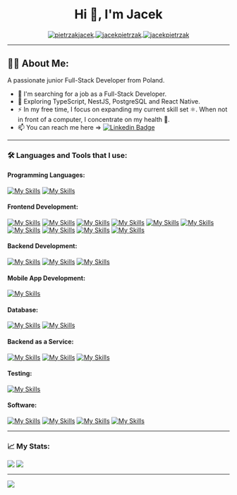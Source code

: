 <div>
<h1 align="center">Hi 👋, I'm Jacek</h1>
  <div id="badges" align="center">
    <a href="https://linkedin.com/in/pietrzakjacek" target="blank">
      <img align="center" src="https://img.shields.io/badge/LinkedIn-blue?logo=linkedin&logoColor=white&style=for-the-badge" alt="pietrzakjacek"/>
    </a>
    <a href="https://fb.com/jacekpietrzak" target="blank">
      <img align="center" src="https://img.shields.io/badge/FaceBook-059?logo=facebook&logoColor=white&style=for-the-badge" alt="jacekpietrzak" />
    </a>
    <a href="https://instagram.com/jacekpietrzak" target="blank">
      <img align="center" src="https://img.shields.io/badge/Instagram-920?logo=instagram&logoColor=white&style=for-the-badge" alt="jacekpietrzak" />
    </a>
  </div>
</div>

---

## 👨‍💻 About Me:

A passionate junior Full-Stack Developer from Poland.

- 🔭 I'm searching for a job as a Full-Stack Developer.
- 🌱 Exploring TypeScript, NestJS, PostgreSQL and React Native.
- ⚡ In my free time, I focus on expanding my current skill set ⚛️.
  When not in front of a computer, I concentrate on my health 🤸.
- 📫 You can reach me here => [![Linkedin Badge](https://img.shields.io/badge/-pietrzakjacek-blue?style=flat&logo=Linkedin&logoColor=white)](https://linkedin.com/in/pietrzakjacek)

---

### 🛠️ Languages and Tools that I use:

#### Programming Languages:

[![My Skills](https://skillicons.dev/icons?i=js)](https://developer.mozilla.org/en-US/docs/Web/JavaScript)
[![My Skills](https://skillicons.dev/icons?i=ts)](https://www.typescriptlang.org/)

#### Frontend Development:

[![My Skills](https://skillicons.dev/icons?i=react)](https://reactjs.org/)
[![My Skills](https://skillicons.dev/icons?i=css)](https://www.w3schools.com/css/)
[![My Skills](https://skillicons.dev/icons?i=html)](https://www.w3.org/html/)
[![My Skills](https://skillicons.dev/icons?i=redux)](https://redux-toolkit.js.org/)
[![My Skills](https://skillicons.dev/icons?i=webpack)](https://webpack.js.org/)
[![My Skills](https://skillicons.dev/icons?i=sass)](https://sass-lang.com)
[![My Skills](https://skillicons.dev/icons?i=styledcomponents)](https://styled-components.com/)
[![My Skills](https://skillicons.dev/icons?i=emotion)](https://emotion.sh/)
[![My Skills](https://skillicons.dev/icons?i=materialui)](https://mui.com/)
[![My Skills](https://skillicons.dev/icons?i=bootstrap)](https://getbootstrap.com/)

#### Backend Development:

[![My Skills](https://skillicons.dev/icons?i=nodejs)](https://nodejs.org/)
[![My Skills](https://skillicons.dev/icons?i=express)](https://expressjs.com/)
[![My Skills](https://skillicons.dev/icons?i=nest)](https://nestjs.com/)

#### Mobile App Development:

[![My Skills](https://skillicons.dev/icons?i=react)](https://reactnative.dev/)

#### Database:

[![My Skills](https://skillicons.dev/icons?i=mongodb)](https://www.mongodb.com/)
[![My Skills](https://skillicons.dev/icons?i=postgresql)](https://www.postgresql.org)

#### Backend as a Service:

[![My Skills](https://skillicons.dev/icons?i=firebase)](https://firebase.google.com/)
[![My Skills](https://skillicons.dev/icons?i=heroku)](https://firebase.google.com/)
[![My Skills](https://skillicons.dev/icons?i=netlify)](https://www.netlify.com/)

#### Testing:

[![My Skills](https://skillicons.dev/icons?i=jest)](https://jestjs.io)

#### Software:

[![My Skills](https://skillicons.dev/icons?i=figma)](https://www.figma.com/)
[![My Skills](https://skillicons.dev/icons?i=ai)](https://www.adobe.com/in/products/illustrator.html)
[![My Skills](https://skillicons.dev/icons?i=ps)](https://www.photoshop.com/en)
[![My Skills](https://skillicons.dev/icons?i=postman)](https://postman.com)

---

### 📈 My Stats:

  <img align="top" src="https://github-readme-stats.vercel.app/api?username=jacekpietrzak&show_icons=true&theme=onedark&hide_border=true&hide_rank=true&count_private=true" />
  <img align="top" src="https://github-readme-stats.vercel.app/api/top-langs/?username=jacekpietrzak&layout=compact&theme=onedark&hide_border=true&card_width=329" />

---

<!-- ### Support:

<div>
  <a href="https://www.buymeacoffee.com/jacekpietrzak">
    <img align="left" src="https://cdn.buymeacoffee.com/buttons/v2/default-yellow.png" height="50" width="210" alt="jacekpietrzak" />
  </a>
</div> -->

![](https://komarev.com/ghpvc/?username=jacekpietrzak&color=lightgrey&style=for-the-badge)
